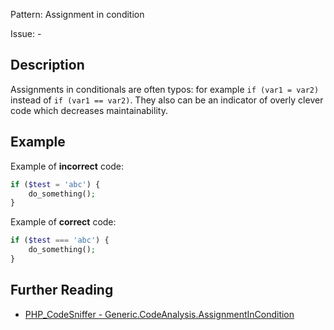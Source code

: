 Pattern: Assignment in condition

Issue: -

## Description

Assignments in conditionals are often typos: for example `if (var1 = var2)` instead of `if (var1 == var2)`. They also can be an indicator of overly clever code which decreases maintainability.

## Example

Example of **incorrect** code:

``` php
if ($test = 'abc') {
    do_something();
}
```

Example of **correct** code:

```php
if ($test === 'abc') {
    do_something();
}
```

## Further Reading

* [PHP_CodeSniffer - Generic.CodeAnalysis.AssignmentInCondition](https://github.com/squizlabs/PHP_CodeSniffer/blob/master/src/Standards/Generic/Sniffs/CodeAnalysis/AssignmentInConditionSniff.php)